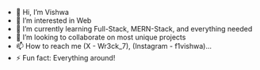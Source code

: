 - 👋 Hi, I’m Vishwa
- 👀 I’m interested in Web
- 🌱 I’m currently learning Full-Stack, MERN-Stack, and everything needed
- 💞️ I’m looking to collaborate on most unique projects
- 📫 How to reach me (X - Wr3ck_7), (Instagram - f1vishwa)... 
- ⚡ Fun fact: Everything around!

<!---
Wreck7/Wreck7 is a ✨ special ✨ repository because its `README.md` (this file) appears on your GitHub profile.
You can click the Preview link to take a look at your changes.
--->
